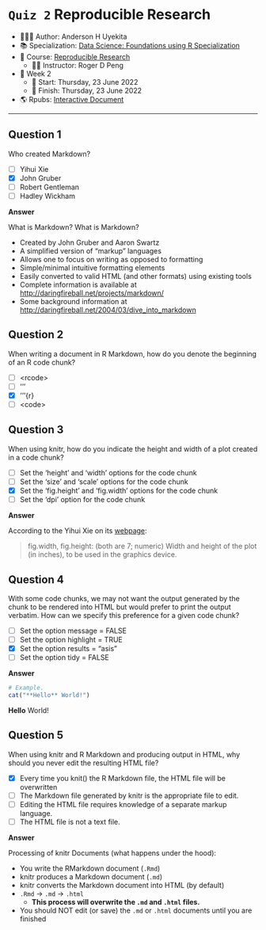 `Quiz 2` Reproducible Research
================

-   👨🏻‍💻 Author: Anderson H Uyekita
-   📚 Specialization: <a
    href="https://www.coursera.org/specializations/data-science-foundations-r"
    target="_blank" rel="noopener">Data Science: Foundations using R
    Specialization</a>
-   📖 Course:
    <a href="https://www.coursera.org/learn/reproducible-research"
    target="_blank" rel="noopener">Reproducible Research</a>
    -   🧑‍🏫 Instructor: Roger D Peng
-   📆 Week 2
    -   🚦 Start: Thursday, 23 June 2022
    -   🏁 Finish: Thursday, 23 June 2022
-   🌎 Rpubs: [Interactive
    Document](https://rpubs.com/AndersonUyekita/quiz-1_reproducible-research)

------------------------------------------------------------------------

## Question 1

Who created Markdown?

-   [ ] Yihui Xie
-   [x] John Gruber
-   [ ] Robert Gentleman
-   [ ] Hadley Wickham

**Answer**

What is Markdown? What is Markdown?

-   Created by John Gruber and Aaron Swartz
-   A simplified version of “markup” languages
-   Allows one to focus on writing as opposed to formatting
-   Simple/minimal intuitive formatting elements
-   Easily converted to valid HTML (and other formats) using existing
    tools
-   Complete information is available at
    <http://daringfireball.net/projects/markdown/>
-   Some background information at
    <http://daringfireball.net/2004/03/dive_into_markdown>

## Question 2

When writing a document in R Markdown, how do you denote the beginning
of an R code chunk?

-   [ ] \<rcode\>
-   [ ] ’’’
-   [x] ’’’{r}
-   [ ] \<code\>

## Question 3

When using knitr, how do you indicate the height and width of a plot
created in a code chunk?

-   [ ] Set the ‘height’ and ‘width’ options for the code chunk
-   [ ] Set the ‘size’ and ‘scale’ options for the code chunk
-   [x] Set the ‘fig.height’ and ‘fig.width’ options for the code chunk
-   [ ] Set the ‘dpi’ option for the code chunk

**Answer**

According to the Yihui Xie on its
[webpage](https://yihui.org/knitr/options/#plots):

> fig.width, fig.height: (both are 7; numeric) Width and height of the
> plot (in inches), to be used in the graphics device.

## Question 4

With some code chunks, we may not want the output generated by the chunk
to be rendered into HTML but would prefer to print the output verbatim.
How can we specify this preference for a given code chunk?

-   [ ] Set the option message = FALSE
-   [ ] Set the option highlight = TRUE
-   [x] Set the option results = “asis”
-   [ ] Set the option tidy = FALSE

**Answer**

``` r
# Example.
cat("**Hello** World!")
```

**Hello** World!

## Question 5

When using knitr and R Markdown and producing output in HTML, why should
you never edit the resulting HTML file?

-   [x] Every time you knit() the R Markdown file, the HTML file will be
    overwritten
-   [ ] The Markdown file generated by knitr is the appropriate file to
    edit.
-   [ ] Editing the HTML file requires knowledge of a separate markup
    language.
-   [ ] The HTML file is not a text file.

**Answer**

Processing of knitr Documents (what happens under the hood):

-   You write the RMarkdown document (`.Rmd`)
-   knitr produces a Markdown document (`.md`)
-   knitr converts the Markdown document into HTML (by default)
-   `.Rmd` -\> `.md` -\> `.html`
    -   **This process will overwrite the `.md` and `.html` files.**
-   You should NOT edit (or save) the `.md` or `.html` documents until
    you are finished
